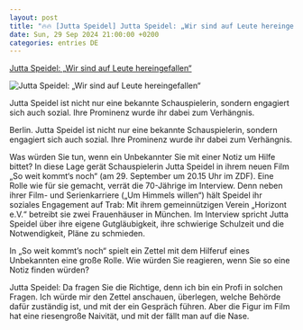 ```yaml
---
layout: post
title: "🔥🔥 [Jutta Speidel] Jutta Speidel: „Wir sind auf Leute hereingefallen“"
date: Sun, 29 Sep 2024 21:00:00 +0200
categories: entries DE
---
```

[Jutta Speidel: „Wir sind auf Leute hereingefallen“](https://www.morgenpost.de/panorama/article407280682/jutta-speidel-wir-sind-auf-leute-hereingefallen.html)

![Jutta Speidel: „Wir sind auf Leute hereingefallen“](https://img.sparknews.funkemedien.de/407281045/407281045_1727603796_v16_9_1600.jpeg)

Jutta Speidel ist nicht nur eine bekannte Schauspielerin, sondern engagiert sich auch sozial. Ihre Prominenz wurde ihr dabei zum Verhängnis.

Berlin. Jutta Speidel ist nicht nur eine bekannte Schauspielerin, sondern engagiert sich auch sozial. Ihre Prominenz wurde ihr dabei zum Verhängnis.

Was würden Sie tun, wenn ein Unbekannter Sie mit einer Notiz um Hilfe bittet? In diese Lage gerät Schauspielerin Jutta Speidel in ihrem neuen Film „So weit kommt‘s noch“ (am 29. September um 20.15 Uhr im ZDF). Eine Rolle wie für sie gemacht, verrät die 70-Jährige im Interview. Denn neben ihrer Film- und Serienkarriere („Um Himmels willen“) hält Speidel ihr soziales Engagement auf Trab: Mit ihrem gemeinnützigen Verein „Horizont e.V.“ betreibt sie zwei Frauenhäuser in München. Im Interview spricht Jutta Speidel über ihre eigene Gutgläubigkeit, ihre schwierige Schulzeit und die Notwendigkeit, Pläne zu schmieden.

In „So weit kommt’s noch“ spielt ein Zettel mit dem Hilferuf eines Unbekannten eine große Rolle. Wie würden Sie reagieren, wenn Sie so eine Notiz finden würden?

Jutta Speidel: Da fragen Sie die Richtige, denn ich bin ein Profi in solchen Fragen. Ich würde mir den Zettel anschauen, überlegen, welche Behörde dafür zuständig ist, und mit der ein Gespräch führen. Aber die Figur im Film hat eine riesengroße Naivität, und mit der fällt man auf die Nase.

